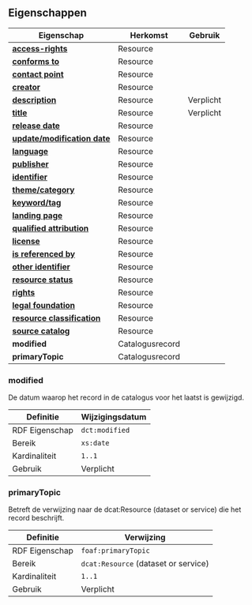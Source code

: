 ## Eigenschappen

| **Eigenschap**                                                       | Herkomst        | Gebruik   |
| -------------------------------------------------------------------- | --------------- | --------- |
| <a href="#access-rights">**access-rights**</a>                       | Resource        |           |
| <a href="#conforms-to">**conforms to**</a>                           | Resource        |           |
| <a href="#contact-point">**contact point**</a>                       | Resource        |           |
| <a href="#creator">**creator**</a>                                   | Resource        |           |
| <a href="#description">**description**</a>                           | Resource        | Verplicht |
| <a href="#title-0">**title** </a>                                      | Resource        | Verplicht |
| <a href="#release-date">**release date**                             | Resource        |           |
| <a href="#update-modification-date">**update/modification date**</a> | Resource        |           |
| <a href="#language">**language**  </a>                               | Resource        |           |
| <a href="#publisher">**publisher**    </a>                           | Resource        |           |
| <a href="#identifier">**identifier** </a>                            | Resource        |           |
| <a href="#theme-category">**theme/category** </a>                    | Resource        |           |
| <a href="#keyword-tag">**keyword/tag**</a>                           | Resource        |           |
| <a href="#landing-page">**landing page**</a>                         | Resource        |           |
| <a href="#qualified-attribution">**qualified attribution**</a>       | Resource        |           |
| <a href="#license">**license** </a>                                  | Resource        |           |
| <a href="#is-referenced-by">**is referenced by**</a>                 | Resource        |           |
| <a href="#other-identifier">**other identifier**</a>                 | Resource        |           |
| <a href="#resource-status">**resource status**</a>                   | Resource        |           |
| <a href="#rights">**rights**</a>                                     | Resource        |           |
| <a href="#legal-foundation">**legal foundation**</a>                 | Resource        |           |
| <a href="#resource-classification">**resource classification**</a>   | Resource        |           |
| <a href="#source-catalog">**source catalog** </a>                    | Resource        |           |
| **modified**                                                         | Catalogusrecord |           |
| **primaryTopic**                                                     | Catalogusrecord |           |

### modified

De datum waarop het record in de catalogus voor het laatst is gewijzigd.

| Definitie      | Wijzigingsdatum |
| -------------- | --------------- |
| RDF Eigenschap | `dct:modified`  |
| Bereik         | `xs:date`       |
| Kardinaliteit  | `1..1`          |
| Gebruik        | Verplicht       |

### primaryTopic

Betreft de verwijzing naar de dcat:Resource (dataset or service) die het record beschrijft.

| Definitie      | Verwijzing                           |
| -------------- | ------------------------------------ |
| RDF Eigenschap | `foaf:primaryTopic`                  |
| Bereik         | `dcat:Resource` (dataset or service) |
| Kardinaliteit  | `1..1`                               |
| Gebruik        | Verplicht                            |

